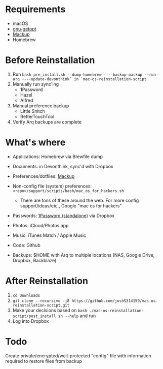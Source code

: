 # Requirements

* macOS
* [gnu-getopt](http://brewformulas.org/Gnu-getopt)
* [Mackup](https://github.com/lra/mackup)
* Homebrew


# Before Reinstallation
1. Run ```bash pre_install.sh --dump-homebrew ----backup-mackup --run-arq ----update-devonthink` in `mac-os-reinstallation-script```
2. Manually run sync'ing
    * 1Password
    * Hazel
    * Alfred
3. Manual preference backup
    * Little Snitch
    * BetterTouchTool
4. Verify Arq backups are complete



# What's where

* Applications: Homebrew via Brewfile dump

* Documents: in Devonthink, sync'd with Dropbox

* Preferences/dotfiles: [Mackup](https://github.com/lra/mackup)

* Non-config file (system) preferences: `<repo>/support/scripts/bash/mac_os_for_hackers.sh`
    *  There are tons of these around the web. For more config support/ideas/etc., Google "mac os for hackers"

* Passwords: [1Password (standalone)](https://1password.com) via Dropbox

* Photos: iCloud/Photos.app

* Music: iTunes Match / Apple Music

* Code: Github

* Backups: $HOME with Arq to multiple locations (NAS, Google Drive, Dropbox, Backblaze)


# After Reinstallation

1. `cd Downloads`
2. `git clone --recursive -j8 https://github.com/joshS314159/mac-os-reinstallation-script.git`
3. Make your decisions based on `bash ./mac-os-reinstallation-script/post_install.sh --help` and run
4. Log into Dropbox


# Todo

Create private/encrypted/well-protected "config" file with information required to restore files from backup

